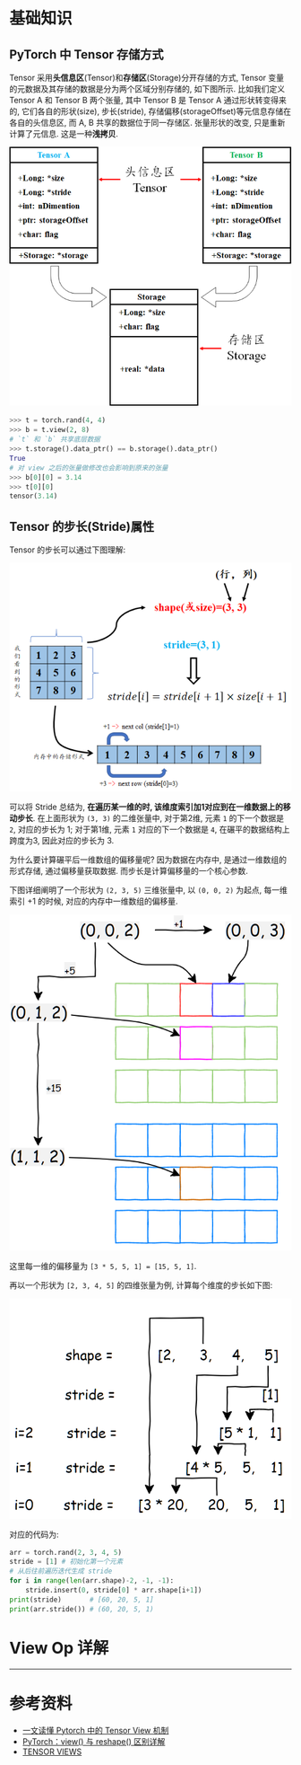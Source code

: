 # 基础知识

## PyTorch 中 Tensor 存储方式

Tensor 采用**头信息区**(Tensor)和**存储区**(Storage)分开存储的方式, Tensor 变量的元数据及其存储的数据是分为两个区域分别存储的, 如下图所示. 比如我们定义 Tensor A 和 Tensor B 两个张量, 其中 Tensor B 是 Tensor A 通过形状转变得来的, 它们各自的形状(size), 步长(stride), 存储偏移(storageOffset)等元信息存储在各自的头信息区, 而 A, B 共享的数据位于同一存储区. 张量形状的改变, 只是重新计算了元信息. 这是一种**浅拷贝**.

![](/resources/images/framework/pytorch/view-1.png)

```python
>>> t = torch.rand(4, 4)
>>> b = t.view(2, 8)
# `t` 和 `b` 共享底层数据
>>> t.storage().data_ptr() == b.storage().data_ptr()
True
# 对 view 之后的张量做修改也会影响到原来的张量
>>> b[0][0] = 3.14
>>> t[0][0]
tensor(3.14)
```

## Tensor 的步长(Stride)属性

Tensor 的步长可以通过下图理解:

![](/resources/images/framework/pytorch/view-2.png)

可以将 Stride 总结为, **在遍历某一维的时, 该维度索引加1对应到在一维数据上的移动步长**. 在上面形状为 `(3, 3)` 的二维张量中, 对于第2维, 元素 `1` 的下一个数据是 `2`, 对应的步长为 1; 对于第1维, 元素 `1` 对应的下一个数据是 `4`, 在碾平的数据结构上跨度为3, 因此对应的步长为 3.

为什么要计算碾平后一维数组的偏移量呢? 因为数据在内存中, 是通过一维数组的形式存储, 通过偏移量获取数据. 而步长是计算偏移量的一个核心参数.

下图详细阐明了一个形状为 `(2, 3, 5)` 三维张量中, 以 `(0, 0, 2)` 为起点, 每一维索引 +1 的时候, 对应的内存中一维数组的偏移量.

![](/resources/images/framework/pytorch/view-3.png)

这里每一维的偏移量为 `[3 * 5, 5, 1] = [15, 5, 1]`.

再以一个形状为 `[2, 3, 4, 5]` 的四维张量为例, 计算每个维度的步长如下图:

![](/resources/images/framework/pytorch/view-4.png)

对应的代码为:

```python
arr = torch.rand(2, 3, 4, 5)  
stride = [1] # 初始化第一个元素  
# 从后往前遍历迭代生成 stride  
for i in range(len(arr.shape)-2, -1, -1):  
    stride.insert(0, stride[0] * arr.shape[i+1])  
print(stride)       # [60, 20, 5, 1]  
print(arr.stride()) # (60, 20, 5, 1)
```

# View Op 详解



---

# 参考资料

- [一文读懂 Pytorch 中的 Tensor View 机制](https://zhuanlan.zhihu.com/p/464384583)
- [PyTorch：view() 与 reshape() 区别详解](https://www.iotword.com/2336.html)
- [TENSOR VIEWS](https://pytorch.org/docs/stable/tensor_view.html#tensor-views)
